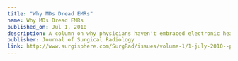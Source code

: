 ```yaml
---
title: "Why MDs Dread EMRs"
name: Why MDs Dread EMRs
published_on: Jul 1, 2010
description: A column on why physicians haven't embraced electronic health records solutions even after decades of implementations.
publisher: Journal of Surgical Radiology
link: http://www.surgisphere.com/SurgRad/issues/volume-1/1-july-2010--pages-1-60/119-column-why-mds-dread-emrs.html
---
```

